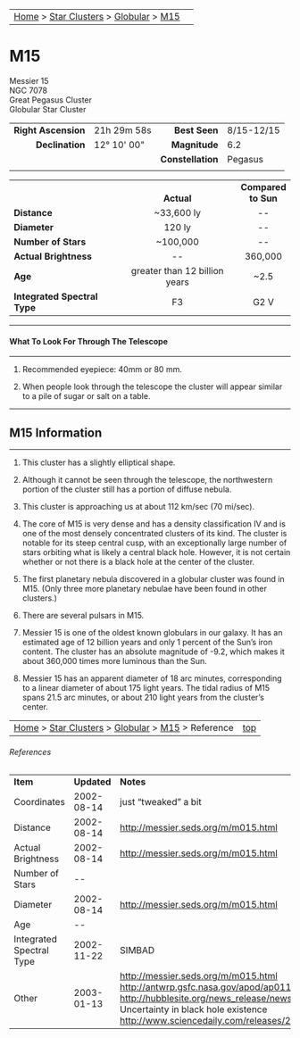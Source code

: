 <script src="../../js/whatsup.js"></script>
<script type="text/javascript">
	var objectName ="M15"
	var objectDesc ="Globular Star Cluster<br/>in the Constellation<br/>Pegasus"
	var objectImage="m15.jpg"
</script>

|    |    |
|:---|---:|
|[Home](/notes/#object-notes) > [Star Clusters](/notes/#star-clusters) > [Globular](../!globular-cluster-info) > [M15](#m15)| <div id=whatsup></div> |

# M15

Messier 15<br/>
NGC 7078<br/>
Great Pegasus Cluster<br/>
Globular Star Cluster

|   |   |   |   |
|--:|:--|--:|:--|
|**Right Ascension**|21h 29m 58s|**Best Seen**|8/15-12/15|
|**Declination**|12&deg; 10' 00"|**Magnitude**|6.2|
|   |   |**Constellation**|Pegasus|
|   |   |   |   |

|   |   |   |
|---|:---:|:---:|
|   | <br/>**Actual**| **Compared<br/>to Sun** |
|**Distance** | ~33,600 ly | -- |
|**Diameter** | 120 ly | -- |
|**Number of Stars**| ~100,000 | -- |
|**Actual Brightness**| -- | 360,000 |
|**Age** | greater than 12 billion years | ~2.5 |
|**Integrated Spectral Type** | F3 | G2 V |

---

#### What To Look For Through The Telescope

---

1. Recommended eyepiece: 40mm or 80 mm.

1. When people look through the telescope the cluster will appear similar to a pile of sugar or salt on a table.

---

## M15 Information

---

1. This cluster has a slightly elliptical shape.

1. Although it cannot be seen through the telescope, the northwestern portion of the cluster still has a portion of diffuse nebula.

1. This cluster is approaching us at about 112 km/sec (70 mi/sec).

1. The core of M15 is very dense and has a density classification IV and is one of the most densely concentrated clusters of its kind. The cluster is notable for its steep central cusp, with an exceptionally large number of stars orbiting what is likely a central black hole. However, it is not certain whether or not there is a black hole at the center of the cluster.

1. The first planetary nebula discovered in a globular cluster was found in M15.  (Only three more planetary nebulae have been found in other clusters.)

1. There are several pulsars in M15.

1. Messier 15 is one of the oldest known globulars in our galaxy. It has an estimated age of 12 billion years and only 1 percent of the Sun’s iron content. The cluster has an absolute magnitude of -9.2, which makes it about 360,000 times more luminous than the Sun.

1. Messier 15 has an apparent diameter of 18 arc minutes, corresponding to a linear diameter of about 175 light years. The tidal radius of M15 spans 21.5 arc minutes, or about 210 light years from the cluster’s center.

|    |    |
|:---|---:|
|[Home](/notes/#object-notes) > [Star Clusters](/notes/#star-clusters) > [Globular](../!globular-cluster-info) > [M15](#m15) > Reference|[top](#m15)|

###### References

|   |   |   |
|---|---|---|
|**Item**|**Updated**|**Notes**|
|Coordinates|2002-08-14|just “tweaked” a bit|
|Distance|2002-08-14|<http://messier.seds.org/m/m015.html>|
|Actual Brightness|2002-08-14|<http://messier.seds.org/m/m015.html>|
|Number of Stars| -- |   |
|Diameter|2002-08-14|<http://messier.seds.org/m/m015.html>|
|Age| -- |  |
|Integrated Spectral Type|2002-11-22|SIMBAD|
|Other|2003-01-13|<http://messier.seds.org/m/m015.html><br/><http://antwrp.gsfc.nasa.gov/apod/ap011210.html><br/><http://hubblesite.org/news_release/news/2002-18/year/2002><br/>Uncertainty in black hole existence <http://www.sciencedaily.com/releases/2003/01/030110192346.htm>|
